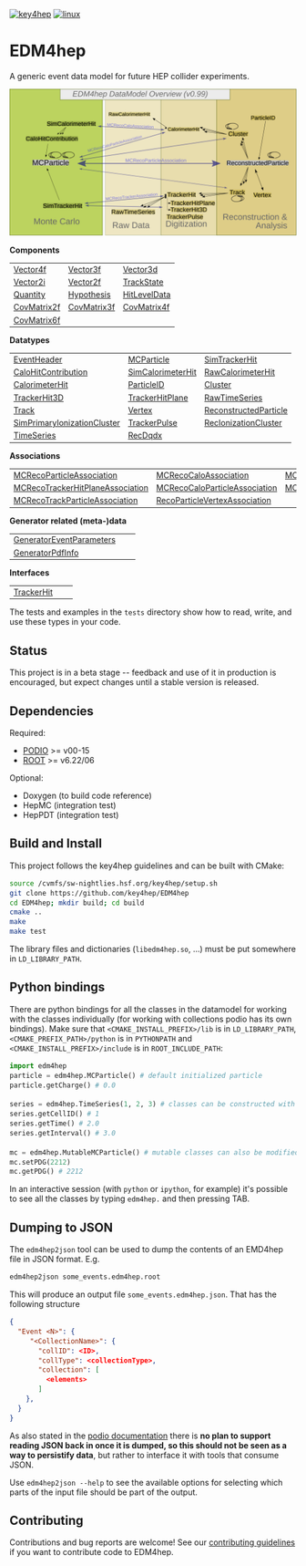 
[![key4hep](https://github.com/key4hep/EDM4hep/workflows/key4hep_linux/badge.svg)](https://github.com/key4hep/EDM4hep/actions/workflows/key4hep_linux.yml)
[![linux](https://github.com/key4hep/EDM4hep/actions/workflows/lcg_linux_with_podio.yml/badge.svg)](https://github.com/key4hep/EDM4hep/actions/workflows/lcg_linux_with_podio.yml)
# EDM4hep


A generic event data model for future HEP collider experiments.

![](doc/edm4hep_diagram.svg)

**Components**

| | | |
|-|-|-|
| [Vector4f](https://github.com/key4hep/EDM4hep/blob/main/edm4hep.yaml#L9)      | [Vector3f](https://github.com/key4hep/EDM4hep/blob/main/edm4hep.yaml#L34)     | [Vector3d](https://github.com/key4hep/EDM4hep/blob/main/edm4hep.yaml#L56)      |
| [Vector2i](https://github.com/key4hep/EDM4hep/blob/main/edm4hep.yaml#L84)     | [Vector2f](https://github.com/key4hep/EDM4hep/blob/main/edm4hep.yaml#L104)    | [TrackState](https://github.com/key4hep/EDM4hep/blob/main/edm4hep.yaml#L195)   |
| [Quantity](https://github.com/key4hep/EDM4hep/blob/main/edm4hep.yaml#L224)    | [Hypothesis](https://github.com/key4hep/EDM4hep/blob/main/edm4hep.yaml#L232)  | [HitLevelData](https://github.com/key4hep/EDM4hep/blob/main/edm4hep.yaml#L239) |
| [CovMatrix2f](https://github.com/key4hep/EDM4hep/blob/main/edm4hep.yaml#L123)  |[CovMatrix3f](https://github.com/key4hep/EDM4hep/blob/main/edm4hep.yaml#L141)   |[CovMatrix4f](https://github.com/key4hep/EDM4hep/blob/main/edm4hep.yaml#L158)   |
| [CovMatrix6f](https://github.com/key4hep/EDM4hep/blob/main/edm4hep.yaml#L176) | | |


**Datatypes**

| | | |
|-|-|-|
| [EventHeader](https://github.com/key4hep/EDM4hep/blob/main/edm4hep.yaml#L249)         | [MCParticle](https://github.com/key4hep/EDM4hep/blob/main/edm4hep.yaml#L261)        | [SimTrackerHit](https://github.com/key4hep/EDM4hep/blob/main/edm4hep.yaml#L329)         |
| [CaloHitContribution](https://github.com/key4hep/EDM4hep/blob/main/edm4hep.yaml#L371) | [SimCalorimeterHit](https://github.com/key4hep/EDM4hep/blob/main/edm4hep.yaml#L383) | [RawCalorimeterHit](https://github.com/key4hep/EDM4hep/blob/main/edm4hep.yaml#L395)     |
| [CalorimeterHit](https://github.com/key4hep/EDM4hep/blob/main/edm4hep.yaml#L404)      | [ParticleID](https://github.com/key4hep/EDM4hep/blob/main/edm4hep.yaml#L416)        | [Cluster](https://github.com/key4hep/EDM4hep/blob/main/edm4hep.yaml#L431)               |
| [TrackerHit3D](https://github.com/key4hep/EDM4hep/blob/main/edm4hep.yaml#L463)          | [TrackerHitPlane](https://github.com/key4hep/EDM4hep/blob/main/edm4hep.yaml#L489)   | [RawTimeSeries](https://github.com/key4hep/EDM4hep/blob/main/edm4hep.yaml#L519)                |
| [Track](https://github.com/key4hep/EDM4hep/blob/main/edm4hep.yaml#L532)               | [Vertex](https://github.com/key4hep/EDM4hep/blob/main/edm4hep.yaml#L551)            | [ReconstructedParticle](https://github.com/key4hep/EDM4hep/blob/main/edm4hep.yaml#L579) |
| [SimPrimaryIonizationCluster](https://github.com/key4hep/EDM4hep/blob/main/edm4hep.yaml#L691) | [TrackerPulse](https://github.com/key4hep/EDM4hep/blob/main/edm4hep.yaml#L725) | [RecIonizationCluster](https://github.com/key4hep/EDM4hep/blob/main/edm4hep.yaml#L750) |
| [TimeSeries](https://github.com/key4hep/EDM4hep/blob/main/edm4hep.yaml#L761) | [RecDqdx](https://github.com/key4hep/EDM4hep/blob/main/edm4hep.yaml#L773) |                                                                                          |

**Associations**

| | | |
|-|-|-|
| [MCRecoParticleAssociation](https://github.com/key4hep/EDM4hep/blob/main/edm4hep.yaml#L617)        | [MCRecoCaloAssociation](https://github.com/key4hep/EDM4hep/blob/main/edm4hep.yaml#L626)         | [MCRecoTrackerAssociation](https://github.com/key4hep/EDM4hep/blob/main/edm4hep.yaml#L635)         |
| [MCRecoTrackerHitPlaneAssociation](https://github.com/key4hep/EDM4hep/blob/main/edm4hep.yaml#L644) | [MCRecoCaloParticleAssociation](https://github.com/key4hep/EDM4hep/blob/main/edm4hep.yaml#L653) | [MCRecoClusterParticleAssociation](https://github.com/key4hep/EDM4hep/blob/main/edm4hep.yaml#L662) |
| [MCRecoTrackParticleAssociation](https://github.com/key4hep/EDM4hep/blob/main/edm4hep.yaml#L671)   | [RecoParticleVertexAssociation](https://github.com/key4hep/EDM4hep/blob/main/edm4hep.yaml#L680) |                                                                                                      |

**Generator related (meta-)data**

| | | |
|-|-|-|
| [GeneratorEventParameters](https://github.com/key4hep/EDM4hep/blob/main/edm4hep.yaml#L790) | | |
| [GeneratorPdfInfo](https://github.com/key4hep/EDM4hep/blob/main/edm4hep.yaml#L806) | | |

**Interfaces**

| | | |
|-|-|-|
| [TrackerHit](https://github.com/key4hep/EDM4hep/blob/main/edm4hep.yaml#L817) | | |

The tests and examples in the `tests` directory show how to read, write, and use these types in your code.


## Status

This project is in a beta stage -- feedback and use of it in production is encouraged, but expect changes until a stable version is released.

## Dependencies

Required:

* [PODIO](https://github.com/AIDASoft/podio) >= v00-15
* [ROOT](https://github.com/root-project/root) >= v6.22/06

Optional:

* Doxygen (to build code reference)
* HepMC (integration test)
* HepPDT (integration test)

## Build and Install

This project follows the key4hep guidelines and can be built with CMake:

```sh
source /cvmfs/sw-nightlies.hsf.org/key4hep/setup.sh
git clone https://github.com/key4hep/EDM4hep
cd EDM4hep; mkdir build; cd build
cmake ..
make
make test
```

The library files and dictionaries (`libedm4hep.so`, ...) must be put somewhere in `LD_LIBRARY_PATH`.

## Python bindings
There are python bindings for all the classes in the datamodel for working with
the classes individually (for working with collections podio has its own
bindings). Make sure that `<CMAKE_INSTALL_PREFIX>/lib` is in `LD_LIBRARY_PATH`,
`<CMAKE_PREFIX_PATH>/python` is in `PYTHONPATH` and `<CMAKE_INSTALL_PREFIX>/include` is in `ROOT_INCLUDE_PATH`:
```python
import edm4hep
particle = edm4hep.MCParticle() # default initialized particle
particle.getCharge() # 0.0

series = edm4hep.TimeSeries(1, 2, 3) # classes can be constructed with non-default parameters
series.getCellID() # 1
series.getTime() # 2.0
series.getInterval() # 3.0

mc = edm4hep.MutableMCParticle() # mutable classes can also be modified
mc.setPDG(2212)
mc.getPDG() # 2212
```

In an interactive session (with `python` or `ipython`, for example) it's
possible to see all the classes by typing `edm4hep.` and then pressing TAB.

## Dumping to JSON
The `edm4hep2json` tool can be used to dump the contents of an EMD4hep file in
JSON format. E.g.

```bash
edm4hep2json some_events.edm4hep.root
```

This will produce an output file `some_events.edm4hep.json`. That has the following structure
```json
{
  "Event <N>": {
     "<CollectionName>": {
       "collID": <ID>,
       "collType": <collectionType>,
       "collection": [
         <elements>
       ]
    },
  }
}
```

As also stated in the [podio
documentation](https://github.com/AIDASoft/podio/blob/master/doc/advanced_topics.md#dumping-json)
there is **no plan to support reading JSON back in once it is dumped, so this
should not be seen as a way to persistify data**, but rather to interface it
with tools that consume JSON.

Use `edm4hep2json --help` to see the available options for selecting which parts
of the input file should be part of the output.

## Contributing

Contributions and bug reports are welcome! See our [contributing guidelines](doc/contributing.md) if you want to contribute code to EDM4hep.
